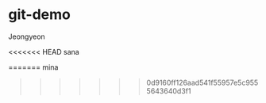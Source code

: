# git-demo
Jeongyeon

<<<<<<< HEAD
sana

=======
mina
>>>>>>> 0d9160ff126aad541f55957e5c9555643640d3f1
